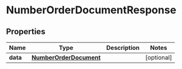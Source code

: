 # NumberOrderDocumentResponse

## Properties
Name | Type | Description | Notes
------------ | ------------- | ------------- | -------------
**data** | [**NumberOrderDocument**](NumberOrderDocument.md) |  |  [optional]
